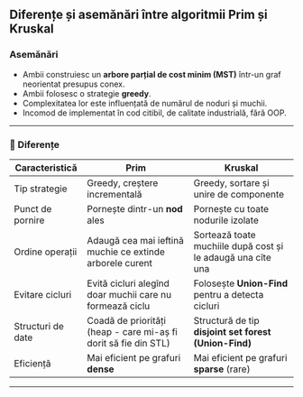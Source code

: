 ## Diferențe și asemănări între algoritmii Prim și Kruskal

### Asemănări
- Ambii construiesc un **arbore parțial de cost minim (MST)** într-un graf neorientat presupus conex.
- Ambii folosesc o strategie **greedy**.
- Complexitatea lor este influențată de numărul de noduri și muchii.
- Incomod de implementat în cod citibil, de calitate industrială, fără OOP.

---

### 🔀 Diferențe

| Caracteristică       | **Prim**                                                     | **Kruskal**                                                 |
|-------------------|-----------------------------------------------------------------|-------------------------------------------------------------|
| Tip strategie     | Greedy, creștere incrementală                                   | Greedy, sortare și unire de componente                      |
| Punct de pornire  | Pornește dintr-un **nod** ales                                  | Pornește cu toate nodurile izolate                          |
| Ordine operații   | Adaugă cea mai ieftină muchie ce extinde arborele curent        | Sortează toate muchiile după cost și le adaugă una cîte una |
| Evitare cicluri   | Evită cicluri alegînd doar muchii care nu formează ciclu        | Folosește **Union-Find** pentru a detecta cicluri           |
| Structuri de date | Coadă de priorități (heap - care mi-aș fi dorit să fie din STL) | Structură de tip **disjoint set forest (Union-Find)**       |
| Eficiență         | Mai eficient pe grafuri **dense**                               | Mai eficient pe grafuri **sparse** (rare)                   |

---
